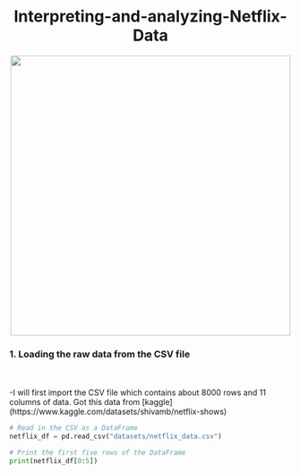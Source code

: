 <h1 align="center">Interpreting-and-analyzing-Netflix-Data</h1>

<p align="center">
  <img src="https://upload.wikimedia.org/wikipedia/commons/0/08/Netflix_2015_logo.svg" width="500" />
</p>

<h3>1. Loading the raw data from the CSV file </h3>
<br><br>
-I will first import the CSV file which contains about 8000 rows and 11 columns of data. Got this data from [kaggle](https://www.kaggle.com/datasets/shivamb/netflix-shows)


```python
# Read in the CSV as a DataFrame
netflix_df = pd.read_csv("datasets/netflix_data.csv")

# Print the first five rows of the DataFrame
print(netflix_df[0:5])
```
